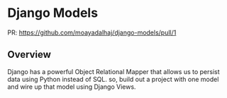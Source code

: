 # Django Models

PR: https://github.com/moayadalhaj/django-models/pull/1

## Overview

Django has a powerful Object Relational Mapper that allows us to persist data using Python instead of SQL. so, build out a project with one model and wire up that model using Django Views.
